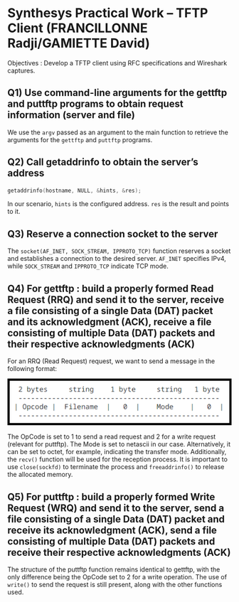 # Synthesys Practical Work – TFTP Client (FRANCILLONNE Radji/GAMIETTE David)
Objectives : Develop a TFTP client using RFC specifications and Wireshark captures.

## Q1) Use command-line arguments for the gettftp and puttftp programs to obtain request information (server and file)
We use the `argv` passed as an argument to the main function to retrieve the arguments for the `gettftp` and `puttftp` programs.

## Q2) Call getaddrinfo to obtain the server’s address
```c
getaddrinfo(hostname, NULL, &hints, &res);
```
In our scenario, `hints` is the configured address. `res` is the result and points to it.

## Q3) Reserve a connection socket to the server
The `socket(AF_INET, SOCK_STREAM, IPPROTO_TCP)` function reserves a socket and establishes a connection to the desired server.
`AF_INET` specifies IPv4, while `SOCK_STREAM` and `IPPROTO_TCP` indicate TCP mode.

## Q4) For gettftp : build a properly formed Read Request (RRQ) and send it to the server, receive a file consisting of a single Data (DAT) packet and its acknowledgment (ACK), receive a file consisting of multiple Data (DAT) packets and their respective acknowledgments (ACK)
For an RRQ (Read Request) request, we want to send a message in the following format:

![RRQ/WRQ packet](RRQ_WRQ_packet.png)

The OpCode is set to 1 to send a read request and 2 for a write request (relevant for puttftp).
The Mode is set to netascii in our case. Alternatively, it can be set to octet, for example, indicating the transfer mode.
Additionally, the `recv()` function will be used for the reception process.
It is important to use `close(sockfd)` to terminate the process and `freeaddrinfo()` to release the allocated memory.

## Q5) For puttftp : build a properly formed Write Request (WRQ) and send it to the server, send a file consisting of a single Data (DAT) packet and receive its acknowledgment (ACK), send a file consisting of multiple Data (DAT) packets and receive their respective acknowledgments (ACK)
The structure of the puttftp function remains identical to gettftp, with the only difference being the OpCode set to 2 for a write operation. The use of `write()` to send the request is still present, along with the other functions used.
